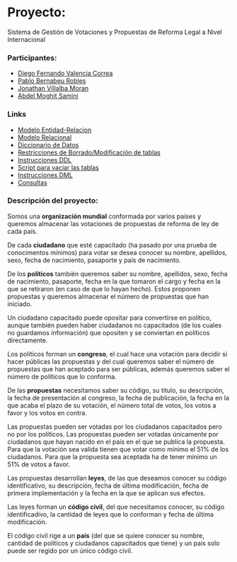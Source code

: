 # Proyecto: 
Sistema de Gestión de Votaciones y Propuestas de Reforma Legal a Nivel Internacional

### Participantes:
- [Diego Fernando Valencia Correa](https://github.com/DocD1306)
- [Pablo Bernabeu Robles](https://github.com/bernabeu17)
- [Jonathan Villalba Moran](https://github.com/JonathanWick21)
- [Abdel Moghit Samini](https://github.com/Samini04)


### Links

- [Modelo Entidad-Relacion](MDs/Modelo_Entidad-Relacion.md)
- [Modelo Relacional](MDs/Modelo-Relacional.md)
- [Diccionario de Datos](MDs/Diccionario_De_Datos.md)
- [Restricciones de Borrado/Modificación de tablas](MDs/Restricciones_Borrado_Tablas.md)
- [Instrucciones DDL](MDs/Instrucciones_DDL.md)
- [Script para vaciar las tablas](MDs/Script_Vaciar_Tablas.md)
- [Instrucciones DML](MDs/Instrucciones_DML.md)
- [Consultas](MDs/Consultas.md)


### Descripción del proyecto:
Somos una **organización mundial** conformada por varios países y queremos almacenar las votaciones de propuestas de reforma de ley de cada país.

De cada **ciudadano** que esté capacitado (ha pasado por una prueba de conocimentos mínimos) para votar se desea conocer su nombre, apellidos, sexo, fecha de nacimiento, pasaporte y país de nacimiento.

De los **políticos** también queremos saber su nombre, apellidos, sexo, fecha de nacimiento, pasaporte, fecha en la que tomaron el cargo y fecha en la que se retiraron (en caso de que lo hayan hecho). Estos proponen propuestas y queremos almacenar el número de propuestas que han iniciado.

Un ciudadano capacitado puede opositar para convertirse en político, aunque también pueden haber ciudadanos no capacitados (de los cuales no guardamos información) que opositen y se conviertan en políticos directamente.

Los políticos forman un **congreso**, el cual hace una votación para decidir si hacer públicas las propuestas y del cual queremos saber el número de propuestas que han aceptado para ser públicas, además queremos saber el número de políticos que lo conforma.

De las **propuestas** necesitamos saber su código, su título, su descripción, la fecha de presentación al congreso, la fecha de publicación, la fecha en la que acaba el plazo de su votación, el número total de votos, los votos a favor y los votos en contra.

Las propuestas pueden ser votadas por los ciudadanos capacitados pero no por los políticos. Las propuestas pueden ser votadas únicamente por ciudadanos que hayan nacido en el país en el que se publica la propuesta. Para que la votación sea valida tienen que votar como mínimo el 51% de los ciudadanos. Para que la propuesta sea aceptada ha de tener mínimo un 51% de votos a favor.

Las propuestas desarrollan **leyes**, de las que deseamos conocer su código identificativo, su descripción, fecha de última modificación, fecha de primera implementación y la fecha en la que se aplican sus efectos.

Las leyes forman un **código civil**, del que necesitamos conocer, su código identificadivo, la cantidad de leyes que lo conforman y fecha de última modificación.

El código civil rige a un **país** (del que se quiere conocer su nombre, cantidad de políticos y ciudadanos capacitados que tiene) y un país solo puede ser regido por un único código civil. 
